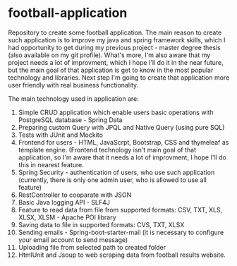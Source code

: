 # football-application
Repository to create some football application.
The main reason to create such application is to improve my java and spring framework skills, which I had opportunity to get during my previous project - master degree thesis (also available on my git profile).
What's more, I'm also aware that my project needs a lot of improvment, which I hope I'll do it in the near future, but the main goal of that application is get to know in the most popular technology and libraries. Next step I'm going to create that application more user friendly with real business functionality.

The main technology used in application are:
1. Simple CRUD application which enable users basic operations with PostgreSQL database - Spring Data
2. Preparing custom Query with JPQL and Native Query (using pure SQL)
3. Tests with JUnit and Mockito 
4. Frontend for users - HTML, JavaScrpt, Bootstrap, CSS and thymeleaf as template engine. (Frontend technology isn't main goal of that application, so I'm aware that it needs a lot of improvment, I hope I'll do this in nearest feature.
5. Spring Security - authentication of users, who use such application (currently, there is only one admin user, who is allowed to use all feature)
6. RestController to cooparate with JSON
7. Basic Java logging API - SLF4J
8. Feature to read data from file from supported formats: CSV, TXT, XLS, XLSX, XLSM - Apache POI library
9. Saving data to file in supported formats: CVS, TXT, XLSX
10. Sending emails - Spring-boot-starter-mail (it is necessary to configure your email account to send message)
11. Uploading file from selected path to created folder
12. HtmlUnit and Jsoup to web scraping data from football results website.
